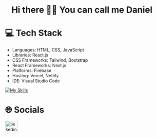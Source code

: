 <h1 align="center">Hi there 👋🏻 You can call me Daniel</h1>
<h3 align="center"></h3>

# 💻 Tech Stack
* Languages: HTML, CSS, JavaScript
* Libraries: React.js
* CSS Frameworks: Tailwind, Bootstrap
* React Frameworks: Next.js
* Platforms: Firebase
* Hosting: Vercel, Netlify
* IDE: Visual Studio Code



[![My Skills](https://skillicons.dev/icons?i=postman,git,html,css,js,tailwind,bootstrap,react,nextjs,firebase,vercel,netlify,vscode)](https://skillicons.dev)

# 🌐 Socials
[<img src='https://skillicons.dev/icons?i=linkedin' alt='linkedin' height='40'>](https://www.linkedin.com/in/danylo-zymbalevskyi)

